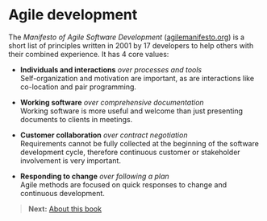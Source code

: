 # Agile development

The *Manifesto of Agile Software Development* ([agilemanifesto.org]) is a short list of principles written in 2001 by 17 developers to help others with their combined experience. It has 4 core values:

[agilemanifesto.org]: http://agilemanifesto.org/

- **Individuals and interactions** *over processes and tools*<br>
  Self-organization and motivation are important, as are interactions like co-location and pair programming.

- **Working software** *over comprehensive documentation*<br>
  Working software is more useful and welcome than just presenting documents to clients in meetings.

- **Customer collaboration** *over contract negotiation*<br>
  Requirements cannot be fully collected at the beginning of the software development cycle, therefore continuous customer or stakeholder involvement is very important.

- **Responding to change** *over following a plan*<br>
  Agile methods are focused on quick responses to change and continuous development.

> **Next:** [About this book](about_this.md)
